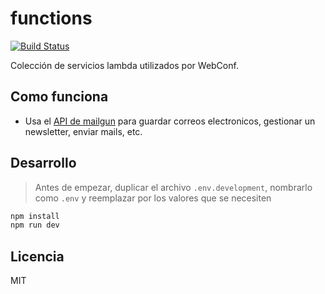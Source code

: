 # functions

[![Build Status](https://travis-ci.org/WebConfTech/functions.svg?branch=develop)](https://travis-ci.org/WebConfTech/functions)

Colección de servicios lambda utilizados por WebConf.

## Como funciona

- Usa el [API de mailgun](https://documentation.mailgun.com/en/latest/api_reference.html) para guardar correos electronicos, gestionar un newsletter, enviar mails, etc.

## Desarrollo

> Antes de empezar, duplicar el archivo `.env.development`, nombrarlo como `.env` y reemplazar por los valores que se necesiten

```bash
npm install
npm run dev
```

## Licencia

MIT
